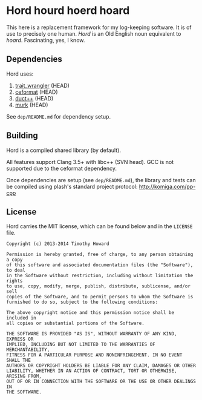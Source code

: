 
# Hord hourd hoerd hoard

This here is a replacement framework for my log-keeping software. It
is of use to precisely one human. *Hord* is an Old English noun
equivalent to *hoard*. Fascinating, yes, I know.

## Dependencies

Hord uses:

1. [trait_wrangler](https://github.com/komiga/trait_wrangler) (HEAD)
2. [ceformat](https://github.com/komiga/ceformat) (HEAD)
3. [duct++](https://github.com/komiga/duct-cpp) (HEAD)
4. [murk](https://github.com/komiga/murk) (HEAD)

See `dep/README.md` for dependency setup.

## Building

Hord is a compiled shared library (by default).

All features support Clang 3.5+ with libc++ (SVN head). GCC is not supported
due to the ceformat dependency.

Once dependencies are setup (see `dep/README.md`), the library and tests can be
compiled using plash's standard project protocol: http://komiga.com/pp-cpp

## License

Hord carries the MIT license, which can be found below and in the `LICENSE`
file.

```
Copyright (c) 2013-2014 Timothy Howard

Permission is hereby granted, free of charge, to any person obtaining a copy
of this software and associated documentation files (the "Software"), to deal
in the Software without restriction, including without limitation the rights
to use, copy, modify, merge, publish, distribute, sublicense, and/or sell
copies of the Software, and to permit persons to whom the Software is
furnished to do so, subject to the following conditions:

The above copyright notice and this permission notice shall be included in
all copies or substantial portions of the Software.

THE SOFTWARE IS PROVIDED "AS IS", WITHOUT WARRANTY OF ANY KIND, EXPRESS OR
IMPLIED, INCLUDING BUT NOT LIMITED TO THE WARRANTIES OF MERCHANTABILITY,
FITNESS FOR A PARTICULAR PURPOSE AND NONINFRINGEMENT. IN NO EVENT SHALL THE
AUTHORS OR COPYRIGHT HOLDERS BE LIABLE FOR ANY CLAIM, DAMAGES OR OTHER
LIABILITY, WHETHER IN AN ACTION OF CONTRACT, TORT OR OTHERWISE, ARISING FROM,
OUT OF OR IN CONNECTION WITH THE SOFTWARE OR THE USE OR OTHER DEALINGS IN
THE SOFTWARE.
```
